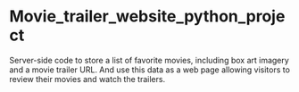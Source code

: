 # Movie_trailer_website_python_project
Server-side code to store a list of favorite movies, including box art imagery and a movie trailer URL.  And use this data as a web page allowing visitors to review their movies and watch the trailers.

